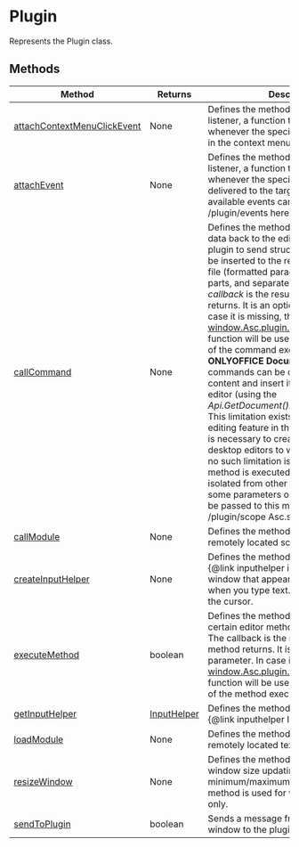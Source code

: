 # Plugin

Represents the Plugin class.


## Methods

| Method | Returns | Description |
| ------ | ------- | ----------- |
| [attachContextMenuClickEvent](./Methods/attachContextMenuClickEvent.md) | None | Defines the method to add an event listener, a function that will be called whenever the specified event is clicked in the context menu. |
| [attachEvent](./Methods/attachEvent.md) | None | Defines the method to add an event listener, a function that will be called whenever the specified event is delivered to the target. The list of all the available events can be found &#123;@link /plugin/events here&#125;. |
| [callCommand](./Methods/callCommand.md) | None | Defines the method used to send the data back to the editor. It allows the plugin to send structured data that can be inserted to the resulting document file (formatted paragraphs, tables, text parts, and separate words, etc.). The *callback* is the result that the command returns. It is an optional parameter. In case it is missing, the [window.Asc.plugin.onCommandCallback](../Plugin/Methods/onCommandCallback.md) function will be used to return the result of the command execution. 💡 -**ONLYOFFICE Document Builder** commands can be only used to create content and insert it to the document editor (using the *Api.GetDocument().InsertContent(...)*). This limitation exists due to the co-editing feature in the online editors. If it is necessary to create a plugin for desktop editors to work with local files, no such limitation is applied. This method is executed in its own context isolated from other JavaScript data. If some parameters or other data need to be passed to this method, use &#123;@link /plugin/scope Asc.scope&#125; object. |
| [callModule](./Methods/callModule.md) | None | Defines the method used to execute a remotely located script following a link. |
| [createInputHelper](./Methods/createInputHelper.md) | None | Defines the method used to create an &#123;@link inputhelper input helper&#125; - a window that appears and disappears when you type text. Its location is tied to the cursor. |
| [executeMethod](./Methods/executeMethod.md) | boolean | Defines the method used to execute certain editor methods using the plugin. The callback is the result that the method returns. It is an optional parameter. In case it is missing, the [window.Asc.plugin.onMethodReturn](../Plugin/Methods/onMethodReturn.md) function will be used to return the result of the method execution. |
| [getInputHelper](./Methods/getInputHelper.md) | [InputHelper](../InputHelper/InputHelper.md) | Defines the method used to get the &#123;@link inputhelper InputHelper object&#125;. |
| [loadModule](./Methods/loadModule.md) | None | Defines the method used to load a remotely located text resource. |
| [resizeWindow](./Methods/resizeWindow.md) | None | Defines the method used to change the window size updating the minimum/maximum sizes. 💡 This method is used for visual modal plugins only. |
| [sendToPlugin](./Methods/sendToPlugin.md) | boolean | Sends a message from the modal window to the plugin. |
